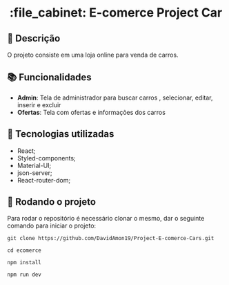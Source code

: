 <h1 align="center">:file_cabinet: E-comerce Project Car</h1>

## :memo: Descrição
O projeto consiste em uma loja online para venda de carros.
## :books: Funcionalidades
* <b>Admin</b>: Tela de administrador para buscar carros , selecionar, editar, inserir e excluir
* <b>Ofertas</b>: Tela com ofertas e informações dos carros


## :wrench: Tecnologias utilizadas
* React;
* Styled-components;
* Material-UI;
* json-server;
* React-router-dom;

## :rocket: Rodando o projeto
Para rodar o repositório é necessário clonar o mesmo, dar o seguinte comando para iniciar o projeto:
```
git clone https://github.com/DavidAmon19/Project-E-comerce-Cars.git

cd ecomerce

npm install

npm run dev

```
